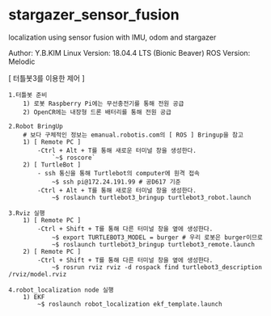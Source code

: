 # stargazer_sensor_fusion
localization using sensor fusion with IMU, odom and stargazer

Author: Y.B.KIM
Linux Version: 18.04.4 LTS (Bionic Beaver)
ROS Version: Melodic

[ 터틀봇3를 이용한 제어 ]

    1.터틀봇 준비 
        1) 로봇 Raspberry Pi에는 무선충전기를 통해 전원 공급
        2) OpenCR에는 내장형 드론 배터리를 통해 전원 공급

    2.Robot BringUp 
        # 보다 구체적인 정보는 emanual.robotis.com의 [ ROS ] Bringup을 참고
        1) [ Remote PC ]
            -Ctrl + Alt + T를 통해 새로운 터미널 창을 생성한다.
                `~$ roscore`        
        2) [ TurtleBot ]
            - ssh 통신을 통해 Turtlebot의 computer에 원격 접속
                ~$ ssh pi@172.24.191.99 # 공D617 기준
            -Ctrl + Alt + T를 통해 새로운 터미널 창을 생성한다.
                ~$ roslaunch turtlebot3_bringup turtlebot3_robot.launch

    3.Rviz 실행 
        1) [ Remote PC ]
            -Ctrl + Shift + T를 통해 다른 터미널 창을 옆에 생성한다.
                ~$ export TURTLEBOT3_MODEL = burger # 우리 로봇은 burger이므로 
                ~$ roslaunch turtlebot3_bringup turtlebot3_remote.launch
        2) [ Remote PC ]
            -Ctrl + Shift + T를 통해 다른 터미널 창을 옆에 생성한다.    
                ~$ rosrun rviz rviz -d rospack find turtlebot3_description /rviz/model.rviz
    
    4.robot_localization node 실행
        1) EKF
            ~$ roslaunch robot_localization ekf_template.launch
